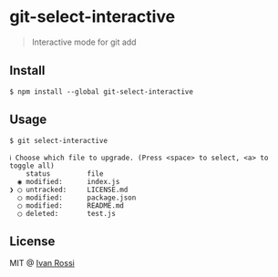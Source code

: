 # git-select-interactive

> Interactive mode for git add

## Install

```
$ npm install --global git-select-interactive
```

## Usage

```
$ git select-interactive

ℹ Choose which file to upgrade. (Press <space> to select, <a> to toggle all)
    status         file
  ◉ modified:      index.js
❯ ◯ untracked:     LICENSE.md
  ◯ modified:      package.json
  ◯ modified:      README.md
  ◯ deleted:       test.js
```

## License

MIT @ [Ivan Rossi](https://github.com/ivanross)
